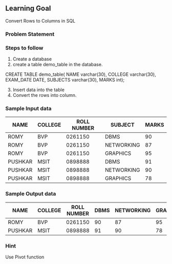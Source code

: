 ## Learning Goal 
Convert Rows to Columns in SQL

### Problem Statement

### Steps to follow
1. Create a database
2. create a table demo_table in the database.

CREATE TABLE demo_table(
NAME varchar(30),
COLLEGE varchar(30),
EXAM_DATE DATE,
SUBJECTS varchar(30),
MARKS int); 

3. Insert data into the table
4. Convert the rows into column.

### Sample Input data
| NAME    | COLLEGE | ROLL NUMBER | SUBJECT    | MARKS |
|---------|---------|-------------|------------|-------|
| ROMY    | BVP     | 0261150     | DBMS       | 90    |
| ROMY    | BVP     | 0261150     | NETWORKING | 87    |
| ROMY    | BVP     | 0261150     | GRAPHICS   | 95    |
| PUSHKAR | MSIT    | 0898888     | DBMS       | 91    |
| PUSHKAR | MSIT    | 0898888     | NETWORKING | 90    |
| PUSHKAR | MSIT    | 0898888     | GRAPHICS   | 78    |

### Sample Output data
| NAME    | COLLEGE | ROLL NUMBER | DBMS | NETWORKING | GRAPHICS |
|---------|---------|-------------|------|------------|----------|
| ROMY    | BVP     | 0261150     | 90   | 87         | 95       |
| PUSHKAR | MSIT    | 0898888     | 91   | 90         | 78       |

### Hint
Use Pivot function
